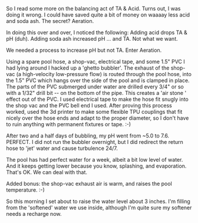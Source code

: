 So I read some more on the balancing act of TA & Acid. Turns out, I was doing it wrong. I could have saved quite a
 bit of money on waaaay less acid and soda ash. The secret? Aeration.
 
In doing this over and over, I noticed the following: Adding acid drops TA & pH (duh). Adding soda ash increased pH
... and TA. Not what we want.

We needed a process to increase pH but not TA. Enter Aeration.

Using a spare pool hose, a shop-vac, electrical tape, and some 1.5" PVC I had lying around I hacked up a 'ghetto
 bubbler'. The exhaust of the shop-vac (a high-velocity low-pressure flow) is routed through the pool hose, into the
  1.5" PVC which hangs over the side of the pool and is clamped in place. The parts of the PVC submerged under water
   are drilled every 3/4" or so with a 1/32" drill bit -- on the bottom of the pipe. This creates a 'air stone
   ' effect out of the PVC. I used electrical tape to make the hose fit snugly into the shop vac and the PVC bell end
    I used. After proving this process worked, used the 3d printer to make some flexible TPU couplings that fit
     nicely over the hose ends and adapt to the proper diameter, so I don't have to ruin anything with permanent
      fixtures or tape. :-)
      
 After two and a half days of bubbling, my pH went from ~5.0 to 7.6. PERFECT.
 I did not run the bubbler overnight, but I did redirect the return hose to 'jet' water and cause turbulence 24/7.
 
The pool has had perfect water for a week, albeit a bit low level of water. And it keeps getting lower because you
 know, splashing, and evaporation. That's OK. We can deal with that.
 
Added bonus: the shop-vac exhaust air is warm, and raises the pool temperature. :-)

So this morning I set about to raise the water level about 3 inches. I'm filling from the 'softened' water we use
 inside, although I'm quite sure my softener needs a recharge now.
